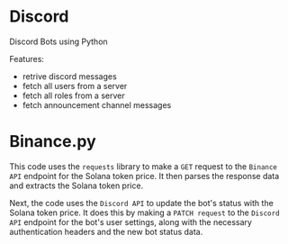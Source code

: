 # Discord
Discord Bots using Python

Features:
  - retrive discord messages
  - fetch all users from a server
  - fetch all roles from a server
  - fetch announcement channel messages

# Binance.py

This code uses the `requests` library to make a `GET` request to the `Binance API` endpoint for the Solana token price. It then parses the response data and extracts the Solana token price.

Next, the code uses the `Discord API` to update the bot's status with the Solana token price. It does this by making a `PATCH request` to the `Discord API` endpoint for the bot's user settings, along with the necessary authentication headers and the new bot status data.